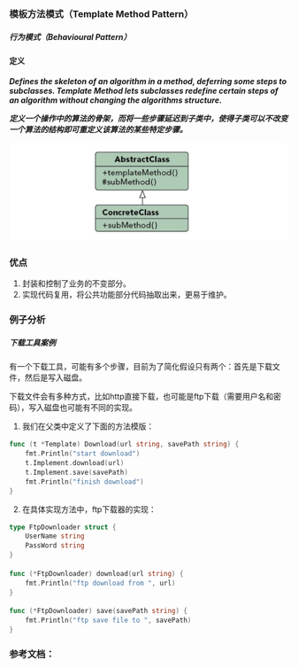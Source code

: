 ### 模板方法模式（Template Method Pattern）

##### 行为模式（Behavioural Pattern）

#### 定义

***Defines the skeleton of an algorithm in a method, deferring some steps to subclasses. Template Method lets subclasses redefine certain steps of an algorithm without changing the algorithms structure.***

***定义一个操作中的算法的骨架，而将一些步骤延迟到子类中，使得子类可以不改变一个算法的结构即可重定义该算法的某些特定步骤。***

![Visitor Pattern UML](../images/template_method.png)



### 优点
1. 封装和控制了业务的不变部分。
2. 实现代码复用，将公共功能部分代码抽取出来，更易于维护。

### 例子分析

##### 下载工具案例
有一个下载工具，可能有多个步骤，目前为了简化假设只有两个：首先是下载文件，然后是写入磁盘。

下载文件会有多种方式，比如http直接下载，也可能是ftp下载（需要用户名和密码），写入磁盘也可能有不同的实现。

1. 我们在父类中定义了下面的方法模版：
```go
func (t *Template) Download(url string, savePath string) {
	fmt.Println("start download")
	t.Implement.download(url)
	t.Implement.save(savePath)
	fmt.Println("finish download")
}
```

2. 在具体实现方法中，ftp下载器的实现：
```go
type FtpDownloader struct {
	UserName string
	PassWord string
}

func (*FtpDownloader) download(url string) {
	fmt.Println("ftp download from ", url)
}

func (*FtpDownloader) save(savePath string) {
	fmt.Println("ftp save file to ", savePath)
}
```



### 参考文档：
